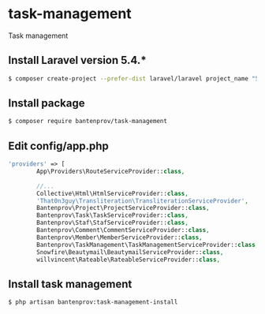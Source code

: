 # task-management
Task management

## Install Laravel version 5.4.*

```bash
$ composer create-project --prefer-dist laravel/laravel project_name "5.4.*"
```

## Install package

```bash
$ composer require bantenprov/task-management
```

## Edit config/app.php

```php
'providers' => [
        App\Providers\RouteServiceProvider::class,
        
        //...
        Collective\Html\HtmlServiceProvider::class,
        'That0n3guy\Transliteration\TransliterationServiceProvider',
        Bantenprov\Project\ProjectServiceProvider::class,
        Bantenprov\Task\TaskServiceProvider::class,
        Bantenprov\Staf\StafServiceProvider::class,
        Bantenprov\Comment\CommentServiceProvider::class,
        Bantenprov\Member\MemberServiceProvider::class,
        Bantenprov\TaskManagement\TaskManagementServiceProvider::class,
        Snowfire\Beautymail\BeautymailServiceProvider::class,
        willvincent\Rateable\RateableServiceProvider::class,
```

## Install task management

```bash
$ php artisan bantenprov:task-management-install
```
